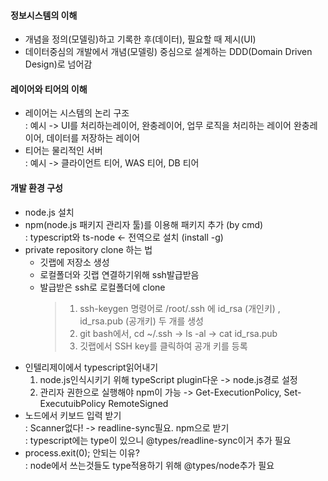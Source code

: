 #### 정보시스템의 이해
- 개념을 정의(모델링)하고 기록한 후(데이터), 필요할 때 제시(UI)
- 데이터중심의 개발에서 개념(모델링) 중심으로 설계하는 DDD(Domain Driven Design)로 넘어감

#### 레이어와 티어의 이해
- 레이어는 시스템의 논리 구조  
  : 예시 -> UI를 처리하는레이어, 완충레이어, 업무 로직을 처리하는 레이어 완충레이어, 데이터를 저장하는 레이어
- 티어는 물리적인 서버  
  : 예시 -> 클라이언트 티어, WAS 티어, DB 티어

#### 개발 환경 구성
- node.js 설치
- npm(node.js 패키지 관리자 툴)를 이용해 패키지 추가 (by cmd)  
  : typescript와 ts-node <- 전역으로 설치 (install -g) 
- private repository clone 하는 법
  - 깃랩에 저장소 생성
  - 로컬폴더와 깃랩 연결하기위해 ssh발급받음
  - 발급받은 ssh로 로컬폴더에 clone  
    > 1. ssh-keygen 명령어로 /root/.ssh 에 id_rsa (개인키) , id_rsa.pub (공개키) 두 개를 생성  
    > 2. git bash에서, cd ~/.ssh -> ls -al -> cat id_rsa.pub  
    > 3. 깃랩에서 SSH key를 클릭하여 공개 키를 등록  
-  인텔리제이에서 typescript읽어내기  
   1.  node.js인식시키기 위해 typeScript plugin다운 -> node.js경로 설정
   2. 관리자 권한으로 실행해야 npm이 가능 -> Get-ExecutionPolicy, Set-ExecutuibPolicy RemoteSigned
- 노드에서 키보드 입력 받기  
  : Scanner없다! -> readline-sync필요. npm으로 받기  
  : typescript에는 type이 있으니 @types/readline-sync이거 추가 필요
- process.exit(0); 안되는 이유?  
  : node에서 쓰는것들도 type적용하기 위해 @types/node추가 필요
